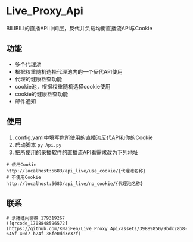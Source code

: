 # Live_Proxy_Api
BILIBILI的直播API中间层，反代并负载均衡直播流API与Cookie

## 功能
 - 多个代理池
 - 根据权重随机选择代理池内的一个反代API使用
 - 代理的健康检查功能
 - cookie池，根据权重随机选择cookie使用
 - cookie的健康检查功能
 - 邮件通知


## 使用
1. config.yaml中填写你所使用的直播流反代API和你的Cookie
2. 启动脚本 `py Api.py`
3. 把所使用的录播软件的直播流API看需求改为下列地址
```
# 使用Cookie
http://localhost:5683/api_live/use_cookie/{代理池名称}
# 不使用Cookie
http://localhost:5683/api_live/no_cookie/{代理池名称}
```


## 联系
```
# 录播姬闲聊群 179319267
![qrcode_1708848596572](https://github.com/KNaiFen/Live_Proxy_Api/assets/39889850/9bdc28b8-645f-40d7-b24f-36fe0dd3e37f)
```
